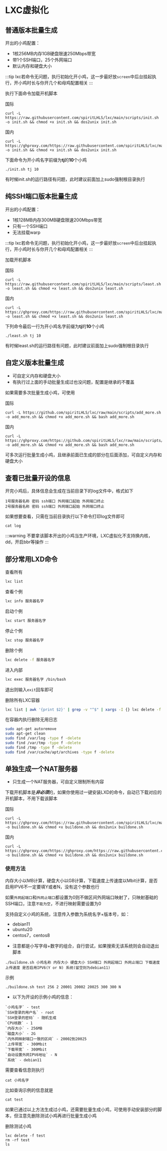 # LXC虚拟化

## 普通版本批量生成

开出的小鸡配置：

- 1核256MB内存1GB硬盘限速250Mbps带宽
- 带1个SSH端口，25个外网端口
- 默认内存和硬盘大小

:::tip
lxc若命令无问题，执行初始化开小鸡，这一步最好放```screen```中后台挂起执行，开小鸡时长与你开几个和母鸡配置相关
:::

执行下面命令加载开机脚本

国际

```shell
curl -L https://raw.githubusercontent.com/spiritLHLS/lxc/main/scripts/init.sh -o init.sh && chmod +x init.sh && dos2unix init.sh
```

国内

```shell
curl -L https://ghproxy.com/https://raw.githubusercontent.com/spiritLHLS/lxc/main/scripts/init.sh -o init.sh && chmod +x init.sh && dos2unix init.sh
```

下面命令为开小鸡名字前缀为**tj**的**10**个小鸡

```shell
./init.sh tj 10
```

有时候init.sh的运行路径有问题，此时建议前面加上sudo强制根目录执行

## 纯SSH端口版本批量生成

开出的小鸡配置：

- 1核128MB内存300MB硬盘限速200Mbps带宽
- 只有一个SSH端口
- 无法挂载warp

:::tip
lxc若命令无问题，执行初始化开小鸡，这一步最好放```screen```中后台挂起执行，开小鸡时长与你开几个和母鸡配置相关
:::

加载开机脚本

国际

```shell
curl -L https://raw.githubusercontent.com/spiritLHLS/lxc/main/scripts/least.sh -o least.sh && chmod +x least.sh && dos2unix least.sh
```

国内

```shell
curl -L https://ghproxy.com/https://raw.githubusercontent.com/spiritLHLS/lxc/main/scripts/least.sh -o least.sh && chmod +x least.sh && dos2unix least.sh
```

下列命令最后一行为开小鸡名字前缀为**tj**的**10**个小鸡

```shell
./least.sh tj 10
```

有时候least.sh的运行路径有问题，此时建议前面加上sudo强制根目录执行

## 自定义版本批量生成

- 可自定义内存和硬盘大小
- 有执行过上面的手动批量生成过也没问题，配置是继承的不覆盖

如果需要多次批量生成小鸡，可使用

国际

```
curl -L https://github.com/spiritLHLS/lxc/raw/main/scripts/add_more.sh -o add_more.sh && chmod +x add_more.sh && bash add_more.sh
```

国内

```shell
curl -L https://ghproxy.com/https://github.com/spiritLHLS/lxc/raw/main/scripts/add_more.sh -o add_more.sh && chmod +x add_more.sh && bash add_more.sh
```

可多次运行批量生成小鸡，且继承前面已生成的部分在后面添加，可自定义内存和硬盘大小

## 查看已批量开设的信息

开完小鸡后，具体信息会生成在当前目录下的log文件中，格式如下

```shell
1号服务器名称 密码 ssh端口 外网端口起始 外网端口终止
2号服务器名称 密码 ssh端口 外网端口起始 外网端口终止
```

如果想要查看，只需在当前目录执行以下命令打印log文件即可

```shell
cat log
```

:::warning
不要拿该脚本开出的小鸡当生产环境，LXC虚拟化不支持换内核，dd，开启bbr等操作
:::

## 部分常用LXD命令

查看所有

```bash
lxc list
```

查看个例

```bash
lxc info 服务器名字
```

启动个例

```bash
lxc start 服务器名字
```

停止个例

```bash
lxc stop 服务器名字
```

删除个例

```bash
lxc delete -f 服务器名字
```

进入内部

```bash
lxc exec 服务器名字 /bin/bash
```

退出则输入```exit```回车即可

删除所有LXC容器

```bash
lxc list | awk '{print $2}' | grep -v "^$" | xargs -I {} lxc delete -f {}
```

在容器内执行删除无用日志

```bash
sudo apt-get autoremove
sudo apt-get clean
sudo find /var/log -type f -delete
sudo find /var/tmp -type f -delete
sudo find /tmp -type f -delete
sudo find /var/cache/apt/archives -type f -delete
```
  
## 单独生成一个NAT服务器

- 只生成一个NAT服务器，可自定义限制所有内容

下载开机脚本是***非必须***的，如果你使用过一键安装LXD的命令，自动已下载对应的开机脚本，不用下载该脚本

国际

```shell
curl -L https://ghproxy.com/https://raw.githubusercontent.com/spiritLHLS/lxc/main/scripts/buildone.sh -o buildone.sh && chmod +x buildone.sh && dos2unix buildone.sh
```

国内

```shell
curl -L https://ghproxy.com/https://ghproxy.com/https://raw.githubusercontent.com/spiritLHLS/lxc/main/scripts/buildone.sh -o buildone.sh && chmod +x buildone.sh && dos2unix buildone.sh
```

### 使用方法

内存大小以MB计算，硬盘大小以GB计算，下载速度上传速度以Mbit计算，是否启用IPV6不一定要填Y或者N，没有这个参数也行

如果```外网起端口```和```外网止端口```都设置为0则不做区间外网端口映射了，只映射基础的SSH端口，注意```不能为空```，不进行映射需要设置为0

支持自定义小鸡的系统，注意传入参数为系统名字+版本号，如：

- debian11
- ubuntu20
- centos7，centos8

* 注意都是小写字母+数字的组合，自行尝试，如果搜索无该系统则会自动退出脚本

```
./buildone.sh 小鸡名称 内存大小 硬盘大小 SSH端口 外网起端口 外网止端口 下载速度 上传速度 是否启用IPV6(Y or N) 系统(留空则为debian11)
```

示例

```
./buildone.sh test 256 2 20001 20002 20025 300 300 N
```

* 以下为开设的示例小鸡的信息：

```
`小鸡名字` - test
`SSH登录的用户名` - root
`SSH登录的密码` - 随机生成
`CPU核数` - 1   
`内存大小` - 256MB
`磁盘大小` - 2G   
`内外网映射端口一致的区间` - 20002到20025
`上传带宽` - 300Mbit
`下载带宽` - 300Mbit
`自动设置外网IPV6地址` - N
`系统` - debian11
```

需要查看信息则执行

```shell
cat 小鸡名字
```

比如查询示例的信息就是

```shell
cat test
```

如果已通过以上方法生成过小鸡，还需要批量生成小鸡，可使用手动安装部分的脚本，但注意先删除测试小鸡再进行批量生成小鸡

删除测试小鸡

```shell
lxc delete -f test
rm -rf test
ls
```
